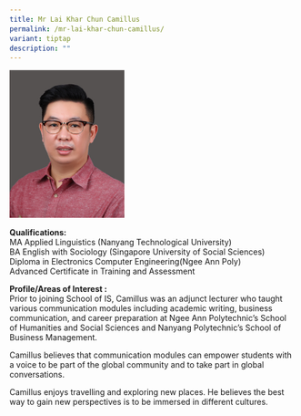 ```yaml
---
title: Mr Lai Khar Chun Camillus
permalink: /mr-lai-khar-chun-camillus/
variant: tiptap
description: ""
---
```

<p></p>
<div class="isomer-image-wrapper">
<img style="width: 40%;" height="auto" width="100%" alt="Image of Mr Lai Khar Chun Camillus" src="/images/IS/LaiCamillus.jpg">
</div>
<p><strong>Qualifications: </strong>​
<br>MA Applied Linguistics (Nanyang Technological University)​
<br>BA English with Sociology (Singapore University of Social Sciences)
<br>Diploma in Electronics Computer Engineering(Ngee Ann Poly)
<br>Advanced Certificate in Training and Assessment</p>
<p><strong>Profile/Areas of Interest :</strong> 
<br>Prior to joining School of IS, Camillus was an adjunct lecturer who taught
various communication modules including academic writing, business communication,
and career preparation at Ngee Ann Polytechnic’s School of Humanities and
Social Sciences and Nanyang Polytechnic’s School of Business Management.​</p>
<p>Camillus believes that communication modules can empower students with
a voice to be part of the global community and to take part in global conversations.</p>
<p>Camillus enjoys travelling and exploring new places. He believes the best
way to gain new perspectives is to be immersed in different cultures.</p>